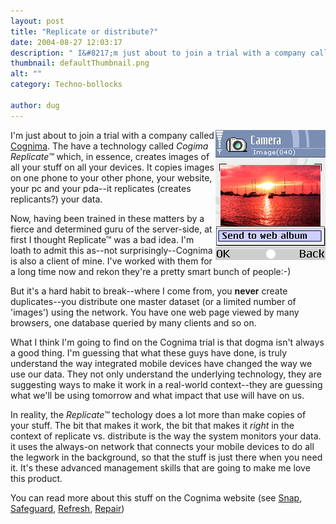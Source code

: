 ```yaml
---
layout: post
title: "Replicate or distribute?"
date: 2004-08-27 12:03:17
description: " I&#8217;m just about to join a trial with a company called Cognima. The have a technology called Cogima Replicate&#8482; which, in essence, creates images of all your stuff on all your devices. It copies images on one phone to&#8230;"
thumbnail: defaultThumbnail.png
alt: ""
category: Techno-bollocks

author: dug
---
```


<p><img src="/assets/i/snap.jpg" alt="A screengrab from a Nokia 7610 shows the one-click image upload interface" height="208" width="176" class="right" style="float:right" /> I'm just about to join a trial with a company called <a href="http://www.cognima.com">Cognima</a>. The have a technology called <em>Cogima Replicate&#8482;</em> which, in essence, creates images of all your stuff on all your devices. It copies images on one phone to your other phone, your website, your pc and your pda--it replicates (creates replicants?) your data.</p>

<p>Now, having been trained in these matters by a fierce and determined guru of the server-side, at first I thought Replicate&#8482; was a bad idea. I'm loath to admit this as--not surprisingly--Cognima is also a client of mine. I've worked with them for a long time now and rekon they're a pretty smart bunch of people:-)</p>

<p>But it's a hard habit to break--where I come from, you <strong>never</strong> create duplicates--you distribute one master dataset (or a limited number of 'images') using the network. You have one web page viewed by many browsers, one database queried by many clients and so on.</p>

<p>What I think I'm going to find on the Cognima trial is that dogma isn't always a good thing. I'm guessing that what these guys have done, is truly understand the way integrated mobile devices have changed the way we use our data. They not only understand the underlying technology, they are suggesting ways to make it work in a real-world context--they are guessing what we'll be using tomorrow and what impact that use will have on us.</p>

<p>In reality, the <em>Replicate&#8482;</em> techology does a lot more than make copies of your stuff. The bit that makes it work, the bit that makes it <em>right</em> in the context of replicate vs. distribute is the way the system monitors your data. it uses the always-on network that connects your mobile devices to do all the legwork in the background, so that the stuff is just there when you need it. It's these advanced management skills that are going to make me love this product.</p>

<p>You can read more about this stuff on the Cognima website (see <a href="http://www.cognima.com/products/snap.shtml">Snap</a>, <a href="http://www.cognima.com/products/safeguard.shtml">Safeguard</a>, <a href="http://www.cognima.com/products/refresh.shtml">Refresh</a>, <a href="http://www.cognima.com/products/repair.shtml">Repair</a>)</p>
